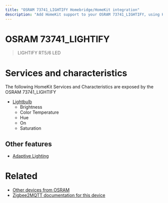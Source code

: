 ```yaml
---
title: "OSRAM 73741_LIGHTIFY Homebridge/HomeKit integration"
description: "Add HomeKit support to your OSRAM 73741_LIGHTIFY, using Homebridge, Zigbee2MQTT and homebridge-z2m."
---
```

<!---
This file has been GENERATED using src/docgen/docgen.ts
DO NOT EDIT THIS FILE MANUALLY!
-->
# OSRAM 73741_LIGHTIFY
> LIGHTIFY RT5/6 LED


# Services and characteristics
The following HomeKit Services and Characteristics are exposed by
the OSRAM 73741_LIGHTIFY

* [Lightbulb](../../light.md)
  * Brightness
  * Color Temperature
  * Hue
  * On
  * Saturation

## Other features
* [Adaptive Lighting](../../light.md)

# Related
* [Other devices from OSRAM](../index.md#osram)
* [Zigbee2MQTT documentation for this device](https://www.zigbee2mqtt.io/devices/73741_LIGHTIFY.html)